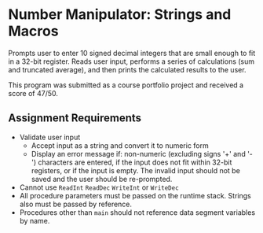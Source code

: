 # Number Manipulator: Strings and Macros

Prompts user to enter 10 signed decimal integers that are small enough to fit in a 32-bit register. Reads user input, performs a series of calculations (sum and truncated average), and then prints the calculated results to the user. 

This program was submitted as a course portfolio project and received a score of 47/50.

## Assignment Requirements

* Validate user input
  * Accept input as a string and convert it to numeric form
  * Display an error message if: non-numeric (excluding signs '+' and '-') characters are entered, if the input does not fit within 32-bit registers, or if the input is empty. The invalid input should not be saved and the user should be re-prompted.
* Cannot use `ReadInt` `ReadDec` `WriteInt` or `WriteDec`
* All procedure parameters must be passed on the runtime stack. Strings also must be passed by reference.
* Procedures other than `main` should not reference data segment variables by name.

